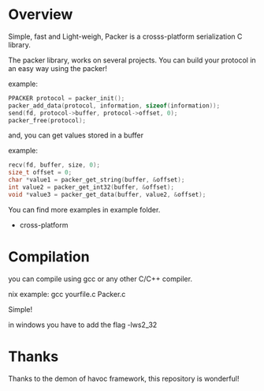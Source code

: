 # Overview

Simple, fast and Light-weigh, Packer is a crosss-platform serialization C library.

The packer library, works on several projects. You can build your protocol in an easy way using the packer!

example:

```c
PPACKER protocol = packer_init();
packer_add_data(protocol, information, sizeof(information));
send(fd, protocol->buffer, protocol->offset, 0);
packer_free(protocol);
```

and, you can get values stored in a buffer

example:

```c
recv(fd, buffer, size, 0);
size_t offset = 0;
char *value1 = packer_get_string(buffer, &offset);
int value2 = packer_get_int32(buffer, &offset);
void *value3 = packer_get_data(buffer, value2, &offset);
```

You can find more examples in example folder.

* cross-platform

# Compilation

you can compile using gcc or any other C/C++ compiler.

nix example:
gcc yourfile.c Packer.c

Simple!

in windows you have to add the flag -lws2_32

# Thanks

Thanks to the demon of havoc framework, this repository is wonderful!
